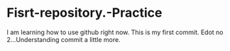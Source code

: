 # Fisrt-repository.-Practice

I am learning how to use github right now.
This is my first commit.
Edot no 2...Understanding commit a little more.
